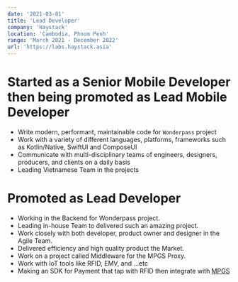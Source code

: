 ```yaml
---
date: '2021-03-01'
title: 'Lead Developer'
company: 'Haystack'
location: 'Cambodia, Phnom Penh'
range: 'March 2021 - December 2022'
url: 'https://labs.haystack.asia'
---
```

# Started as a Senior Mobile Developer then being promoted as <b>Lead Mobile Developer</b>
- Write modern, performant, maintainable code for `Wonderpass` project
- Work with a variety of different languages, platforms, frameworks such as Kotlin/Native, SwiftUI and ComposeUI
- Communicate with multi-disciplinary teams of engineers, designers, producers, and clients on a daily basis
- Leading Vietnamese Team in the projects

# Promoted as <b>Lead Developer</b>
- Working in the Backend for Wonderpass project.
- Leading in-house Team to delivered such an amazing project.
- Work closely with both developer, product owner and designer in the Agile Team.
- Delivered efficiency and high quality product the Market.
- Work on a project called Middleware for the MPGS Proxy. 
- Work with IoT tools like RFID, EMV, and ...etc
- Making an SDK for Payment that tap with RFID then integrate with [MPGS](https://developer.mastercard.com/product/payment-gateway-services-mpgs)
